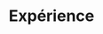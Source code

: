 ---
weight : 30
title : "Expérience"

data:
  - title : "Responsable d'équipe, Project leader & Tech. leader"
    org : "UMR LISAH, INRAE - Montpellier, France"
    period : "depuis 2015"
    details : >
      Détails à suivre...
    emojis : 👨‍💼+👩🏻‍🦰+🧔🏿+👨‍🦳 📈 📅 👨‍💻 🎓 💧 🌱 
  - title : "Project leader, Architecte & Lead developer"
    period : "2009-2014"
    org : "UMR LISAH, INRA - Montpellier, France"
    details : >
      Détails à suivre...    
    emojis : 👨‍💼 👨‍💻 📅 🎓 💧 🌱 
  - title : "Développeur"
    period : "1999-2008"
    org : "UMR LISAH, INRA - Montpellier, France"
    details : >
      Détails à suivre...    
    emojis : 👨‍💻 🎓 💧 🌱 
---